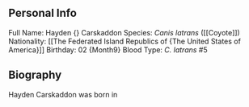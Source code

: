 ## Personal Info

Full Name: Hayden {} Carskaddon
Species: _Canis latrans_ ([[Coyote]])
Nationality: [[The Federated Island Republics of {The United States of America}]]
Birthday: 02 {Month9}
Blood Type: _C. latrans_ #5
## Biography

Hayden Carskaddon was born in 